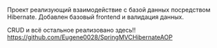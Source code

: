 Проект реализующий взаимодействие с базой данных посредством Hibernate. Добавлен базовый frontend и валидация данных. 

CRUD и всё остальное реализовано здесь!! https://github.com/Eugene0028/SpringMVCHibernateAOP
